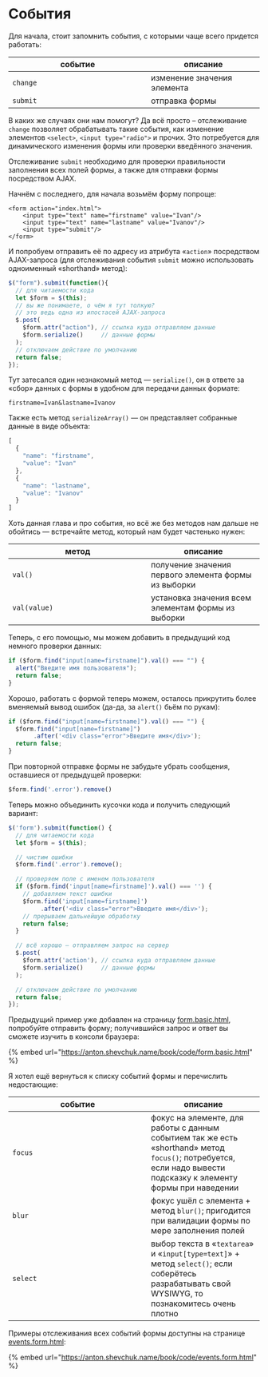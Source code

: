 # События

Для начала, стоит запомнить события, с которыми чаще всего придется работать:

<table data-header-hidden><thead><tr><th width="262">событие</th><th>описание</th></tr></thead><tbody><tr><td><code>change</code></td><td>изменение значения элемента</td></tr><tr><td><code>submit</code></td><td>отправка формы</td></tr></tbody></table>

В каких же случаях они нам помогут? Да всё просто – отслеживание `change` позволяет обрабатывать такие события, как изменение элементов `<select>`, `<input type="radio">` и прочих. Это потребуется для динамического изменения формы или проверки введённого значения.&#x20;

Отслеживание `submit` необходимо для проверки правильности заполнения всех полей формы, а также для отправки формы посредством AJAX.

Начнём с последнего, для начала возьмём форму попроще:

```markup
<form action="index.html">
    <input type="text" name="firstname" value="Ivan"/>
    <input type="text" name="lastname" value="Ivanov"/>
    <input type="submit"/>
</form>
```

И попробуем отправить её по адресу из атрибута «`action`» посредством AJAX-запроса (для отслеживания события `submit` можно использовать одноименный «shorthand» метод):

```javascript
$("form").submit(function(){
  // для читаемости кода
  let $form = $(this);
  // вы же понимаете, о чём я тут толкую?
  // это ведь одна из ипостасей AJAX-запроса 
  $.post(
    $form.attr("action"), // ссылка куда отправляем данные
    $form.serialize()     // данные формы
  );
  // отключаем действие по умолчанию
  return false;
});
```

Тут затесался один незнакомый метод — `serialize()`, он в ответе за «сбор» данных с формы в удобном для передачи данных формате:

```
firstname=Ivan&lastname=Ivanov
```

Также есть метод `serializeArray()` — он представляет собранные данные в виде объекта:

```javascript
[
  {
    "name": "firstname",
    "value": "Ivan"
  },
  {
    "name": "lastname",
    "value": "Ivanov"
  }
]
```

Хоть данная глава и про события, но всё же без методов нам дальше не обойтись — встречайте метод, который нам будет частенько нужен:

<table data-header-hidden><thead><tr><th width="262">метод</th><th>описание</th></tr></thead><tbody><tr><td><code>val()</code></td><td>получение значения первого элемента формы из выборки</td></tr><tr><td><code>val(value)</code></td><td>установка значения всем элементам формы из выборки</td></tr></tbody></table>

Теперь, с его помощью, мы можем добавить в предыдущий код немного проверки данных:

```javascript
if ($form.find("input[name=firstname]").val() === "") {
  alert("Введите имя пользователя");
  return false;
}
```

Хорошо, работать с формой теперь можем, осталось прикрутить более вменяемый вывод ошибок (да-да, за `alert()` бьём по рукам):

```javascript
if ($form.find("input[name=firstname]").val() === "") {
  $form.find("input[name=firstname]")
       .after('<div class="error">Введите имя</div>');
  return false;
}
```

При повторной отправке формы не забудьте убрать сообщения, оставшиеся от предыдущей проверки:

```javascript
$form.find('.error').remove()
```

Теперь можно объединить кусочки кода и получить следующий вариант:

```javascript
$('form').submit(function() {
  // для читаемости кода
  let $form = $(this);

  // чистим ошибки
  $form.find('.error').remove();

  // проверяем поле с именем пользователя
  if ($form.find('input[name=firstname]').val() === '') {
    // добавляем текст ошибки
    $form.find('input[name=firstname]')
         .after('<div class="error">Введите имя</div>');
    // прерываем дальнейшую обработку
    return false;
  }

  // всё хорошо – отправляем запрос на сервер
  $.post(
    $form.attr('action'), // ссылка куда отправляем данные
    $form.serialize()     // данные формы
  );

  // отключаем действие по умолчанию
  return false;
});
```

Предыдущий пример уже добавлен на страницу [form.basic.html](https://anton.shevchuk.name/book/code/form.basic.html), попробуйте отправить форму; получившийся запрос и ответ вы сможете изучить в консоли браузера:

{% embed url="https://anton.shevchuk.name/book/code/form.basic.html" %}

Я хотел ещё вернуться к списку событий формы и перечислить недостающие:

<table><thead><tr><th width="262">событие</th><th>описание</th></tr></thead><tbody><tr><td><code>focus</code></td><td>фокус на элементе, для работы с данным событием так же есть «shorthand» метод <code>focus()</code>; потребуется, если надо вывести подсказку к элементу формы при наведении</td></tr><tr><td><code>blur</code></td><td>фокус ушёл с элемента + метод <code>blur()</code>; пригодится при валидации формы по мере заполнения полей</td></tr><tr><td><code>select</code></td><td>выбор текста в «<code>textarea</code>» и «<code>input[type=text]</code>» + метод <code>select()</code>; если соберётесь разрабатывать свой WYSIWYG, то познакомитесь очень плотно</td></tr></tbody></table>

Примеры отслеживания всех событий формы доступны на странице [events.form.html](https://anton.shevchuk.name/book/code/events.form.html):

{% embed url="https://anton.shevchuk.name/book/code/events.form.html" %}
